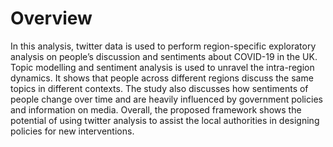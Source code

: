 # Overview
In this analysis, twitter data is used to perform region-specific exploratory analysis
on people’s discussion and sentiments about COVID-19 in the UK. Topic modelling and
sentiment analysis is used to unravel the intra-region dynamics. It shows that people across
different regions discuss the same topics in different contexts. The study also discusses how
sentiments of people change over time and are heavily influenced by government policies and
information on media. Overall, the proposed framework shows the potential of using twitter
analysis to assist the local authorities in designing policies for new interventions.
